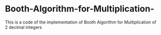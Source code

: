 # Booth-Algorithm-for-Multiplication-
This is a code of the implementation of Booth Algorithm for Multiplication of 2 decimal integers
